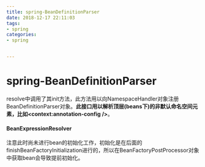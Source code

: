 ```yaml
---
title: spring-BeanDefinitionParser
date: 2018-12-17 22:11:03
tags:
- spring 
categories:
- spring


---
```


# spring-BeanDefinitionParser



resolve中调用了其init方法，此方法用以向NamespaceHandler对象注册BeanDefinitionParser对象。**此接口用以解析顶层(beans下)的非默认命名空间元素，比如<context:annotation-config />**。

#### BeanExpressionResolver

注意此时尚未进行bean的初始化工作，初始化是在后面的finishBeanFactoryInitialization进行的，所以在BeanFactoryPostProcessor对象中获取bean会导致提前初始化。